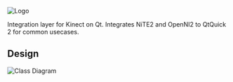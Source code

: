 ![Logo](https://raw.github.com/lucaspcamargo/qnite/master/brand/logo.png)

Integration layer for Kinect on Qt. Integrates NiTE2 and OpenNI2 to QtQuick 2 for common usecases.


## Design

![Class Diagram](https://raw.github.com/lucaspcamargo/qnite/master/doc/uml.png)
